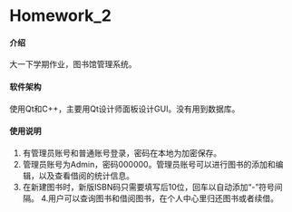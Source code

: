 # Homework_2

#### 介绍
大一下学期作业，图书馆管理系统。

#### 软件架构
使用Qt和C++，主要用Qt设计师面板设计GUI。没有用到数据库。


#### 使用说明

1.  有管理员账号和普通账号登录，密码在本地为加密保存。
2.  管理员账号为Admin，密码000000。管理员账号可以进行图书的添加和编辑，以及查看借阅的统计信息。
3.  在新建图书时，新版ISBN码只需要填写后10位，回车以自动添加“-”符号间隔。
4.用户可以查询图书和借阅图书，在个人中心里归还图书或者续借。
